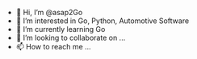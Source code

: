 - 👋 Hi, I’m @asap2Go
- 👀 I’m interested in Go, Python, Automotive Software
- 🌱 I’m currently learning Go
- 💞️ I’m looking to collaborate on ...
- 📫 How to reach me ...

<!---
asap2Go/asap2Go is a ✨ special ✨ repository because its `README.md` (this file) appears on your GitHub profile.
You can click the Preview link to take a look at your changes.
--->
